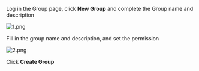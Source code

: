 Log in the Group page, click **New Group** and complete the Group name and description

![1.png](https://github.com/jdcloudcom/cn/blob/edit/image/codecommit/Group1.png)

Fill in the group name and description, and set the permission

![2.png](https://github.com/jdcloudcom/cn/blob/edit/image/codecommit/Group2.png)

Click **Create Group**

